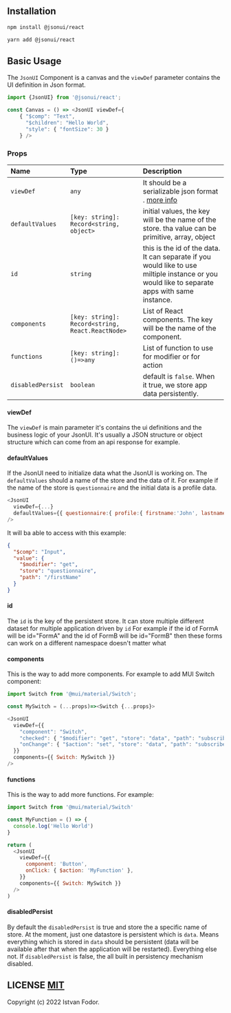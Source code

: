 ## Installation

```bash
npm install @jsonui/react

yarn add @jsonui/react
```

## Basic Usage

The `JsonUI` Component is a canvas and the `viewDef` parameter contains the UI definition in Json format.

```js
import {JsonUI} from '@jsonui/react';

const Canvas = () => <JsonUI viewDef={
    { "$comp": "Text",
      "$children": "Hello World",
      "style": { "fontSize": 30 }
    } />
```

### Props

| Name              | Type                                             | Description                                                                                                                                   |
| :---------------- | :----------------------------------------------- | :-------------------------------------------------------------------------------------------------------------------------------------------- |
| `viewDef`         | `any`                                            | It should be a serializable json format . [more info](./api-json)                                                                             |
| `defaultValues`   | `[key: string]: Record<string, object>`          | initial values, the key will be the name of the store. tha value can be primitive, array, object                                              |
| `id`              | `string`                                         | this is the id of the data. It can separate if you would like to use miltiple instance or you would like to separate apps with same instance. |
| `components`      | `[key: string]: Record<string, React.ReactNode>` | List of React components. The key will be the name of the component.                                                                          |
| `functions`       | `[key: string]: ()=>any`                         | List of function to use for modifier or for action                                                                                            |
| `disabledPersist` | `boolean`                                        | default is `false`. When it true, we store app data persistently.                                                                             |

#### viewDef

The `viewDef` is main parameter it's contains the ui definitions and the business logic of your JsonUI. It's usually a JSON structure or object structure which can come from an api response for example.

#### defaultValues

If the JsonUI need to initialize data what the JsonUI is working on. The `defaultValues` should a name of the store and the data of it. For example if the name of the store is `questionnaire` and the initial data is a profile data.

```js
<JsonUI
  viewDef={...}
  defaultValues={{ questionnaire:{ profile:{ firstname:'John', lastname:'Down' }}}}
/>
```

It will ba able to access with this example:

```json
{
  "$comp": "Input",
  "value": {
    "$modifier": "get",
    "store": "questionnaire",
    "path": "/firstName"
  }
}
```

#### id

The `id` is the key of the persistent store. It can store multiple different dataset for multiple application driven by `id` For example if the id of FormA will be id="FormA" and the id of FormB will be id="FormB" then these forms can work on a different namespace doesn't matter what

#### components

This is the way to add more components. For example to add MUI Switch component:

```js
import Switch from '@mui/material/Switch';

const MySwitch = (...props)=><Switch {...props}>

<JsonUI
  viewDef={{
    "component": "Switch",
    "checked": { "$modifier": "get", "store": "data", "path": "subscribe" },
    "onChange": { "$action": "set", "store": "data", "path": "subscribe" }
  }}
  components={{ Switch: MySwitch }}
/>
```

#### functions

This is the way to add more functions. For example:

```js
import Switch from '@mui/material/Switch'

const MyFunction = () => {
  console.log('Hello World')
}

return (
  <JsonUI
    viewDef={{
      component: 'Button',
      onClick: { $action: 'MyFunction' },
    }}
    components={{ Switch: MySwitch }}
  />
)
```

#### disabledPersist

By default the `disabledPersist` is true and store the a specific name of store. At the moment, just one datastore is persistent which is `data`. Means everything which is stored in `data` should be persistent (data will be available after that when the application will be restarted). Everything else not. If `disabledPersist` is false, the all built in persistency mechanism disabled.

## LICENSE [MIT](LICENSE)

Copyright (c) 2022 Istvan Fodor.
